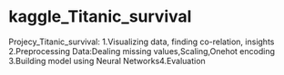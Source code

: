 # kaggle_Titanic_survival
Projecy_Titanic_survival:
1.Visualizing data, finding co-relation, insights
2.Preprocessing Data:Dealing missing values,Scaling,Onehot encoding
3.Building model using Neural Networks4.Evaluation
